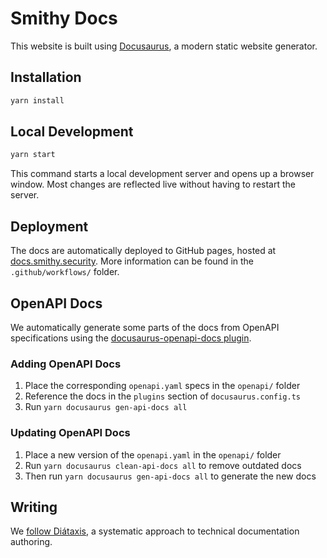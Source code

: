 # Smithy Docs

This website is built using [Docusaurus](https://docusaurus.io/), a modern static website generator.

## Installation

```bash
yarn install
```

## Local Development

```bash
yarn start
```

This command starts a local development server and opens up a browser window. Most changes are reflected live without having to restart the server.

## Deployment

The docs are automatically deployed to GitHub pages, hosted at [docs.smithy.security](https://docs.smithy.security). More information can be found in the `.github/workflows/` folder.

## OpenAPI Docs

We automatically generate some parts of the docs from OpenAPI specifications using the [docusaurus-openapi-docs plugin](https://github.com/PaloAltoNetworks/docusaurus-openapi-docs).

### Adding OpenAPI Docs

1. Place the corresponding `openapi.yaml` specs in the `openapi/` folder
2. Reference the docs in the `plugins` section of `docusaurus.config.ts`
3. Run `yarn docusaurus gen-api-docs all`

### Updating OpenAPI Docs

1. Place a new version of the `openapi.yaml` in the `openapi/` folder
2. Run `yarn docusaurus clean-api-docs all` to remove outdated docs
3. Then run `yarn docusaurus gen-api-docs all` to generate the new docs

## Writing

We [follow Diátaxis](https://diataxis.fr/), a systematic approach to technical documentation authoring.
